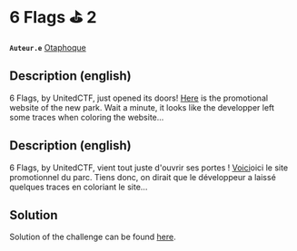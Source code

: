 # 6 Flags ⛳️ 2

**`Auteur.e`** [Otaphoque](https://github.com/Otaphoque)

## Description (english)

6 Flags, by UnitedCTF, just opened its doors! [Here](../Website/templates/index.html) is the promotional website of the new park. Wait a minute, it looks like the developper left some traces when coloring the website...

## Description (english)

6 Flags, by UnitedCTF, vient tout juste d'ouvrir ses portes ! [Voici](../Website/templates/index.html)oici le site promotionnel du parc. Tiens donc, on dirait que le développeur a laissé quelques traces en coloriant le site...

## Solution

Solution of the challenge can be found [here](solution/).
